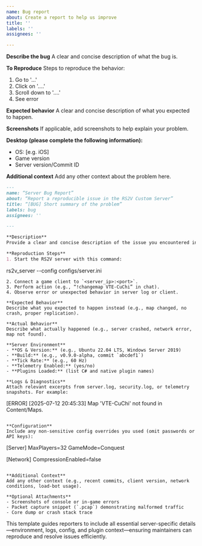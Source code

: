 ```yaml
---
name: Bug report
about: Create a report to help us improve
title: ''
labels: ''
assignees: ''

---
```


**Describe the bug**
A clear and concise description of what the bug is.

**To Reproduce**
Steps to reproduce the behavior:
1. Go to '...'
2. Click on '....'
3. Scroll down to '....'
4. See error

**Expected behavior**
A clear and concise description of what you expected to happen.

**Screenshots**
If applicable, add screenshots to help explain your problem.

**Desktop (please complete the following information):**
 - OS: [e.g. iOS]
 - Game version
 - Server version/Commit ID

**Additional context**
Add any other context about the problem here.

```markdown
---
name: “Server Bug Report”
about: “Report a reproducible issue in the RS2V Custom Server”
title: “[BUG] Short summary of the problem”
labels: bug
assignees: ''

---

**Description**  
Provide a clear and concise description of the issue you encountered in the RS2V Custom Server.

**Reproduction Steps**  
1. Start the RS2V server with this command:  
   ```
   rs2v_server --config configs/server.ini
   ```  
2. Connect a game client to `<server_ip>:<port>`.  
3. Perform action (e.g., “!changemap VTE-CuChi” in chat).  
4. Observe error or unexpected behavior in server log or client.

**Expected Behavior**  
Describe what you expected to happen instead (e.g., map changed, no crash, proper replication).

**Actual Behavior**  
Describe what actually happened (e.g., server crashed, network error, map not found).

**Server Environment**  
- **OS & Version:** (e.g., Ubuntu 22.04 LTS, Windows Server 2019)  
- **Build:** (e.g., v0.9.0-alpha, commit `abcdef1`)  
- **Tick Rate:** (e.g., 60 Hz)  
- **Telemetry Enabled:** (yes/no)  
- **Plugins Loaded:** (list C# and native plugin names)

**Logs & Diagnostics**  
Attach relevant excerpts from server.log, security.log, or telemetry snapshots. For example:  
```
[ERROR] [2025-07-12 20:45:33] Map 'VTE-CuChi' not found in Content/Maps.
```

**Configuration**  
Include any non-sensitive config overrides you used (omit passwords or API keys):  
```
[Server]
MaxPlayers=32
GameMode=Conquest

[Network]
CompressionEnabled=false
```

**Additional Context**  
Add any other context (e.g., recent commits, client version, network conditions, load-bot usage).

**Optional Attachments**  
- Screenshots of console or in-game errors  
- Packet capture snippet (`.pcap`) demonstrating malformed traffic  
- Core dump or crash stack trace  
```

This template guides reporters to include all essential server-specific details—environment, logs, config, and plugin context—ensuring maintainers can reproduce and resolve issues efficiently.
